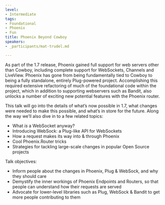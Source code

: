 ```yaml
---
level:
- Intermediate
tags:
- Foundational
- Phoenix
- Fun
title: Phoenix Beyond Cowboy
speakers:
- _participants/mat-trudel.md

---
```

As part of the 1.7 release, Phoenix gained full support for web servers other than Cowboy, including complete support for WebSockets, Channels and LiveView. Phoenix has gone from being fundamentally tied to Cowboy to being a fully standalone, entirely Plug-powered project. Accomplishing this required extensive refactoring of much of the foundational code within the project, which in addition to supporting webservers such as Bandit, also unlocks a number of exciting new potential features with the Phoenix router.

This talk will go into the details of what’s now possible in 1.7, what changes were needed to make this possible, and what’s in store for the future. Along the way we’ll also dive in to a few related topics:

* What _is_ a WebSocket anyway?
* Introducing WebSock: a Plug-like API for WebSockets
* How a request makes its way into & through Phoenix
* Cool Phoenix.Router tricks
* Strategies for tackling large-scale changes in popular Open Source projects

Talk objectives:

* Inform people about the changes in Phoenix, Plug & WebSock, and why they should care  
* Demystify the inner workings of Phoenix Endpoints and Routers, so that people can understand how their requests are served  
* Advocate for lower-level libraries such as Plug, WebSock & Bandit to get more people contributing to them